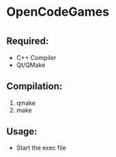 # OpenCodeGames
#
#
## Required:
- C++ Compiler
- Qt/QMake

## Compilation:
1. qmake
2. make

## Usage:
- Start the exec file 
